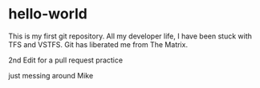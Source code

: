 # hello-world
This is my first git repository. All my developer life, I have been stuck with TFS and VSTFS. Git has liberated me from The Matrix.

2nd Edit for a pull request practice

just messing around
Mike
